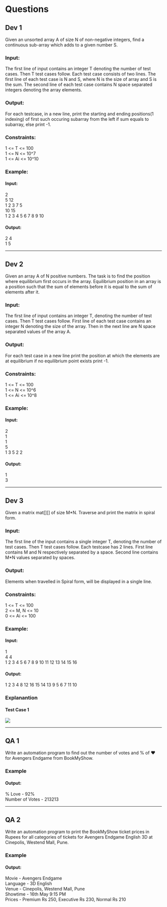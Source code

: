 # Questions

<h2> Dev 1 </h2>

Given an unsorted array A of size N of non-negative integers, find a continuous sub-array which adds to a given number S.

<h3>Input:</h3>
The first line of input contains an integer T denoting the number of test cases. Then T test cases follow. Each test case consists of two lines. The first line of each test case is N and S, where N is the size of array and S is the sum. The second line of each test case contains N space separated integers denoting the array elements.

<h3>Output:</h3>
For each testcase, in a new line, print the starting and ending positions(1 indexing) of first such occuring subarray from the left if sum equals to subarray, else print -1.

<h3>Constraints:</h3>
1 <= T <= 100<br>
1 <= N <= 10^7<br>
1 <= Ai <= 10^10

<h3>Example:</h3>
<h4>Input:</h4>
2<br>
5 12<br>
1 2 3 7 5<br>
10 15<br>
1 2 3 4 5 6 7 8 9 10<br>
<h4>Output:</h4>
2 4<br>
1 5<br>

__________________________________________________________________________________________

<h2> Dev 2 </h2>

Given an array A of N positive numbers. The task is to find the position where equilibrium first occurs in the array. Equilibrium position in an array is a position such that the sum of elements before it is equal to the sum of elements after it.

<h3>Input:</h3>
The first line of input contains an integer T, denoting the number of test cases. Then T test cases follow. First line of each test case contains an integer N denoting the size of the array. Then in the next line are N space separated values of the array A.

<h3>Output:</h3>
For each test case in a new  line print the position at which the elements are at equilibrium if no equilibrium point exists print -1.

<h3>Constraints:</h3>
1 <= T <= 100<br>
1 <= N <= 10^6<br>
1 <= Ai <= 10^8<br>

<h3>Example:</h3>
<h4>Input:</h4>
2<br>
1<br>
1<br>
5<br>
1 3 5 2 2

<h4>Output:</h4>
1<br>
3

__________________________________________________________________________________________

<h2> Dev 3</h2>

Given a matrix mat[][] of size M*N. Traverse and print the matrix in spiral form.

<h3>Input:</h3> 
The first line of the input contains a single integer T, denoting the number of test cases. Then T test cases follow. Each testcase has 2 lines. First line contains M and N respectively separated by a space. Second line contains M*N values separated by spaces.

<h3>Output:</h3>
Elements when travelled in Spiral form, will be displayed in a single line.

<h3>Constraints:</h3>
1 <= T <= 100<br>
2 <= M, N <= 10<br>
0 <= Ai <= 100<br>

<h3>Example:</h3>
<h4>Input:</h4>
1<br>
4 4<br>
1 2 3 4 5 6 7 8 9 10 11 12 13 14 15 16<br>

<h4>Output:</h4>
1 2 3 4 8 12 16 15 14 13 9 5 6 7 11 10

<h3>Explanantion</h3>
<h4>Test Case 1</h4>
<img src="https://www.geeksforgeeks.org/wp-content/uploads/spiral-matrix.png">


__________________________________________________________________________________________

<h2> QA 1</h2>

Write an automation program to find out the number of votes and % of :heart: for Avengers Endgame from BookMyShow.

<h3>Example</h3>
<h4>Output:</h4>
% Love - 92%<br>
Number of Votes - 213213<br>

__________________________________________________________________________________________

<h2> QA 2</h2>

Write an automation program to print the BookMyShow ticket prices in Rupees for all categories of tickets for Avengers Endgame English 3D at Cinepolis, Westend Mall, Pune.

<h3>Example</h3>
<h4>Output:</h4>
Movie - Avengers Endgame<br>
Language - 3D English<br>
Venue - Cinepolis, Westend Mall, Pune<br>
Showtime - 16th May 9:15 PM<br>
Prices - Premium Rs 250, Executive Rs 230, Normal Rs 210<br>
